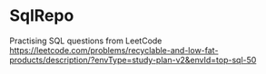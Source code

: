 # SqlRepo

Practising SQL questions from LeetCode
https://leetcode.com/problems/recyclable-and-low-fat-products/description/?envType=study-plan-v2&envId=top-sql-50

